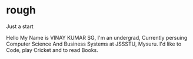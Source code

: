 # rough
Just a start


Hello My Name is VINAY KUMAR SG,
I'm an undergrad, Currently persuing Computer Science And Business Systems at JSSSTU, Mysuru.
I'd like to Code, play Cricket and to read Books.
